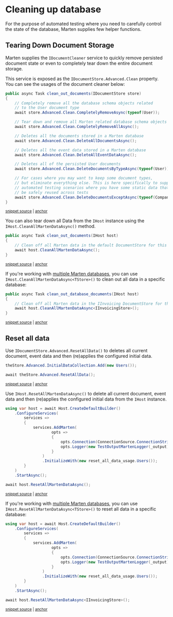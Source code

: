 # Cleaning up database

For the purpose of automated testing where you need to carefully control the state of the database, Marten supplies few helper functions.

## Tearing Down Document Storage

Marten supplies the `IDocumentCleaner` service to quickly remove persisted document state or even to completely tear down the entire document storage.

This service is exposed as the `IDocumentStore.Advanced.Clean` property. You can see the usages of the document cleaner below:

<!-- snippet: sample_clean_out_documents -->
<a id='snippet-sample_clean_out_documents'></a>
```cs
public async Task clean_out_documents(IDocumentStore store)
{
    // Completely remove all the database schema objects related
    // to the User document type
    await store.Advanced.Clean.CompletelyRemoveAsync(typeof(User));

    // Tear down and remove all Marten related database schema objects
    await store.Advanced.Clean.CompletelyRemoveAllAsync();

    // Deletes all the documents stored in a Marten database
    await store.Advanced.Clean.DeleteAllDocumentsAsync();

    // Deletes all the event data stored in a Marten database
    await store.Advanced.Clean.DeleteAllEventDataAsync();

    // Deletes all of the persisted User documents
    await store.Advanced.Clean.DeleteDocumentsByTypeAsync(typeof(User));

    // For cases where you may want to keep some document types,
    // but eliminate everything else. This is here specifically to support
    // automated testing scenarios where you have some static data that can
    // be safely reused across tests
    await store.Advanced.Clean.DeleteDocumentsExceptAsync(typeof(Company), typeof(User));
}
```
<sup><a href='https://github.com/JasperFx/marten/blob/master/src/Marten.Testing/Examples/DocumentCleanerExamples.cs#L13-L39' title='Snippet source file'>snippet source</a> | <a href='#snippet-sample_clean_out_documents' title='Start of snippet'>anchor</a></sup>
<!-- endSnippet -->

You can also tear down all Data from the `IHost` instance using the `IHost.CleanAllMartenDataAsync()` method.

<!-- snippet: sample_clean_out_documents_ihost -->
<a id='snippet-sample_clean_out_documents_ihost'></a>
```cs
public async Task clean_out_documents(IHost host)
{
    // Clean off all Marten data in the default DocumentStore for this host
    await host.CleanAllMartenDataAsync();
}
```
<sup><a href='https://github.com/JasperFx/marten/blob/master/src/Marten.Testing/Examples/DocumentCleanerExamples.cs#L42-L48' title='Snippet source file'>snippet source</a> | <a href='#snippet-sample_clean_out_documents_ihost' title='Start of snippet'>anchor</a></sup>
<!-- endSnippet -->

If you're working with [multiple Marten databases](/configuration/hostbuilder#working-with-multiple-marten-databases), you can use `IHost.CleanAllMartenDataAsync<TStore>()` to clean out all data in a specific database:

<!-- snippet: sample_clean_out_documents_ihost_specific_database -->
<a id='snippet-sample_clean_out_documents_ihost_specific_database'></a>
```cs
public async Task clean_out_database_documents(IHost host)
{
    // Clean off all Marten data in the IInvoicing DocumentStore for this host
    await host.CleanAllMartenDataAsync<IInvoicingStore>();
}
```
<sup><a href='https://github.com/JasperFx/marten/blob/master/src/Marten.Testing/Examples/DocumentCleanerExamples.cs#L50-L56' title='Snippet source file'>snippet source</a> | <a href='#snippet-sample_clean_out_documents_ihost_specific_database' title='Start of snippet'>anchor</a></sup>
<!-- endSnippet -->

## Reset all data

Use `IDocumentStore.Advanced.ResetAllData()` to deletes all current document, event data and then (re)applies the configured initial data.

<!-- snippet: sample_reset_all_data -->
<a id='snippet-sample_reset_all_data'></a>
```cs
theStore.Advanced.InitialDataCollection.Add(new Users());

await theStore.Advanced.ResetAllData();
```
<sup><a href='https://github.com/JasperFx/marten/blob/master/src/DocumentDbTests/SessionMechanics/reset_all_data_usage.cs#L45-L49' title='Snippet source file'>snippet source</a> | <a href='#snippet-sample_reset_all_data' title='Start of snippet'>anchor</a></sup>
<!-- endSnippet -->

Use `IHost.ResetAllMartenDataAsync()` to delete all current document, event data and then (re)applies the configured initial data from the `IHost` instance.

<!-- snippet: sample_reset_all_data_ihost -->
<a id='snippet-sample_reset_all_data_ihost'></a>
```cs
using var host = await Host.CreateDefaultBuilder()
    .ConfigureServices(
        services =>
        {
            services.AddMarten(
                    opts =>
                    {
                        opts.Connection(ConnectionSource.ConnectionString);
                        opts.Logger(new TestOutputMartenLogger(_output));
                    }
                )
                .InitializeWith(new reset_all_data_usage.Users());
        }
    )
    .StartAsync();

await host.ResetAllMartenDataAsync();
```
<sup><a href='https://github.com/JasperFx/marten/blob/master/src/DocumentDbTests/SessionMechanics/reset_all_data_usage_ihost.cs#L25-L45' title='Snippet source file'>snippet source</a> | <a href='#snippet-sample_reset_all_data_ihost' title='Start of snippet'>anchor</a></sup>
<!-- endSnippet -->

If you're working with [multiple Marten databases](/configuration/hostbuilder#working-with-multiple-marten-databases), you can use `IHost.ResetAllMartenDataAsync<TStore>()` to reset all data in a specific database:

<!-- snippet: sample_reset_all_data_ihost_specific_database -->
<a id='snippet-sample_reset_all_data_ihost_specific_database'></a>
```cs
using var host = await Host.CreateDefaultBuilder()
    .ConfigureServices(
        services =>
        {
            services.AddMarten(
                    opts =>
                    {
                        opts.Connection(ConnectionSource.ConnectionString);
                        opts.Logger(new TestOutputMartenLogger(_output));
                    }
                )
                .InitializeWith(new reset_all_data_usage.Users());
        }
    )
    .StartAsync();

await host.ResetAllMartenDataAsync<IInvoicingStore>();
```
<sup><a href='https://github.com/JasperFx/marten/blob/master/src/DocumentDbTests/SessionMechanics/reset_all_data_usage_ihost.cs#L51-L71' title='Snippet source file'>snippet source</a> | <a href='#snippet-sample_reset_all_data_ihost_specific_database' title='Start of snippet'>anchor</a></sup>
<!-- endSnippet -->
